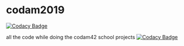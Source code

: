 # codam2019

[![Codacy Badge](https://api.codacy.com/project/badge/Grade/1ff86efafcdf45d58807aa497c44aecf)](https://app.codacy.com/manual/TaurielLin/codam2019?utm_source=github.com&utm_medium=referral&utm_content=Hz-Lin/codam2019&utm_campaign=Badge_Grade_Settings)

all the code while doing the codam42 school projects
[![Codacy Badge](https://api.codacy.com/project/badge/Grade/93c2d7795b684c3f87dcd0a45662a65f)](https://www.codacy.com/manual/TaurielLin/codam2019?utm_source=github.com&amp;utm_medium=referral&amp;utm_content=Hz-Lin/codam2019&amp;utm_campaign=Badge_Grade)

